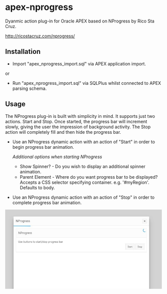 # apex-nprogress
Dyanmic action plug-in for Oracle APEX based on NProgress by Rico Sta Cruz.

http://ricostacruz.com/nprogress/

## Installation
* Import "apex_nprogress_import.sql" via APEX application import.

 or

* Run "apex_nprogress_import.sql" via SQLPlus whilst connected to APEX parsing schema.

## Usage

The NProgress plug-in is built with simplicity in mind. It supports just two actions. Start and Stop. Once started, the progress bar will increment slowly, giving the user the impression of background activity. The Stop action will completely fill and then hide the progress bar.

* Use an NProgress dynamic action with an action of "Start" in order to begin progress bar animation.

  *Additional options when starting NProgress*
  * Show Spinner? - Do you wish to display an additional spinner animation.
  * Parent Element - Where do you want progress bar to be displayed? Accepts a CSS selector specifying container. e.g. '#myRegion'. Defaults to body.

* Use an NProgress dynamic action with an action of "Stop" in order to complete progress bar animation.

![nprogress preview](https://raw.githubusercontent.com/drumbeg/apex-nprogress/master/nprogress.png)

